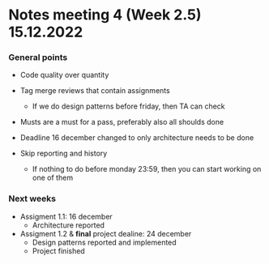 # Notes meeting 4 (Week 2.5) 15.12.2022

### General points
- Code quality over quantity
- Tag merge reviews that contain assignments
    - If we do design patterns before friday, then TA can check
- Musts are a must for a pass, preferably also all shoulds done 
- Deadline 16 december changed to only architecture needs to be done

- Skip reporting and history
    - If nothing to do before monday 23:59, then you can start working on one of them

### Next weeks
- Assigment 1.1: 16 december 
    - Architecture reported 
- Assigment 1.2 & **final** project dealine: 24 december
    - Design patterns reported and implemented
    - Project finished
